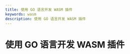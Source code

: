 ```yaml
---
title: 使用 GO 语言开发 WASM 插件
keywords: wasm
description: 使用 GO 语言开发 WASM 插件
---
```


# 使用 GO 语言开发 WASM 插件
